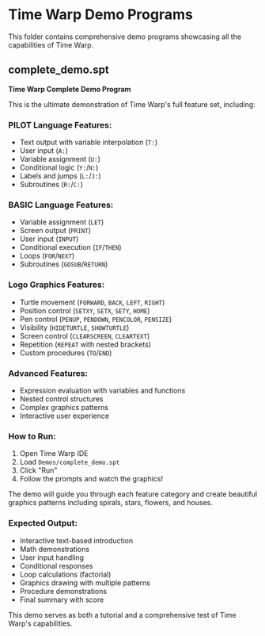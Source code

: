 # Time Warp Demo Programs

This folder contains comprehensive demo programs showcasing all the capabilities of Time Warp.

## complete_demo.spt

**Time Warp Complete Demo Program**

This is the ultimate demonstration of Time Warp's full feature set, including:

### PILOT Language Features:
- Text output with variable interpolation (`T:`)
- User input (`A:`)
- Variable assignment (`U:`)
- Conditional logic (`Y:`/`N:`)
- Labels and jumps (`L:`/`J:`)
- Subroutines (`R:`/`C:`)

### BASIC Language Features:
- Variable assignment (`LET`)
- Screen output (`PRINT`)
- User input (`INPUT`)
- Conditional execution (`IF`/`THEN`)
- Loops (`FOR`/`NEXT`)
- Subroutines (`GOSUB`/`RETURN`)

### Logo Graphics Features:
- Turtle movement (`FORWARD`, `BACK`, `LEFT`, `RIGHT`)
- Position control (`SETXY`, `SETX`, `SETY`, `HOME`)
- Pen control (`PENUP`, `PENDOWN`, `PENCOLOR`, `PENSIZE`)
- Visibility (`HIDETURTLE`, `SHOWTURTLE`)
- Screen control (`CLEARSCREEN`, `CLEARTEXT`)
- Repetition (`REPEAT` with nested brackets)
- Custom procedures (`TO`/`END`)

### Advanced Features:
- Expression evaluation with variables and functions
- Nested control structures
- Complex graphics patterns
- Interactive user experience

### How to Run:
1. Open Time Warp IDE
2. Load `Demos/complete_demo.spt`
3. Click "Run"
4. Follow the prompts and watch the graphics!

The demo will guide you through each feature category and create beautiful graphics patterns including spirals, stars, flowers, and houses.

### Expected Output:
- Interactive text-based introduction
- Math demonstrations
- User input handling
- Conditional responses
- Loop calculations (factorial)
- Graphics drawing with multiple patterns
- Procedure demonstrations
- Final summary with score

This demo serves as both a tutorial and a comprehensive test of Time Warp's capabilities.
